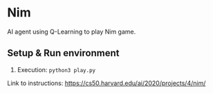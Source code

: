 # Nim

AI agent using Q-Learning to play Nim game.


## Setup & Run environment
1. Execution: `python3 play.py`


Link to instructions: https://cs50.harvard.edu/ai/2020/projects/4/nim/